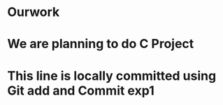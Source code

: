 # Ourwork
# We are planning to do C Project
# This line is locally committed using Git add and Commit exp1